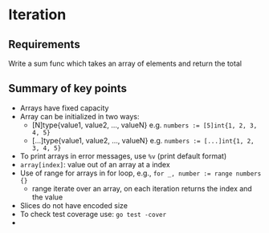 # Iteration

## Requirements

Write a sum func which takes an array of elements and return the total

## Summary of key points

* Arrays have fixed capacity
* Array can be initialized in two ways:
    * [N]type{value1, value2, ..., valueN} e.g. `numbers := [5]int{1, 2, 3, 4, 5}`
    * [...]type{value1, value2, ..., valueN} e.g. `numbers := [...]int{1, 2, 3, 4, 5}`
* To print arrays in error messages, use `%v` (print default format)
* `array[index]`: value out of an array at a index
* Use of range for arrays in for loop, e.g., `for _, number := range numbers {}`
    * range iterate over an array, on each iteration returns the index and the value
* Slices do not have encoded size
* To check test coverage use: `go test -cover`
* 